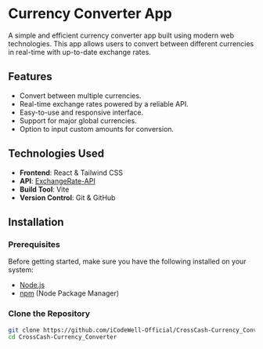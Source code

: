 # Currency Converter App

A simple and efficient currency converter app built using modern web technologies. This app allows users to convert between different currencies in real-time with up-to-date exchange rates.

## Features

- Convert between multiple currencies.
- Real-time exchange rates powered by a reliable API.
- Easy-to-use and responsive interface.
- Support for major global currencies.
- Option to input custom amounts for conversion.

## Technologies Used

- **Frontend**: React & Tailwind CSS
- **API**: [ExchangeRate-API](https://www.exchangerate-api.com/)
- **Build Tool**: Vite
- **Version Control**: Git & GitHub

## Installation

### Prerequisites

Before getting started, make sure you have the following installed on your system:

- [Node.js](https://nodejs.org/)
- [npm](https://www.npmjs.com/) (Node Package Manager)

### Clone the Repository

```bash
git clone https://github.com/iCodeWell-Official/CrossCash-Currency_Converter.git
cd CrossCash-Currency_Converter
